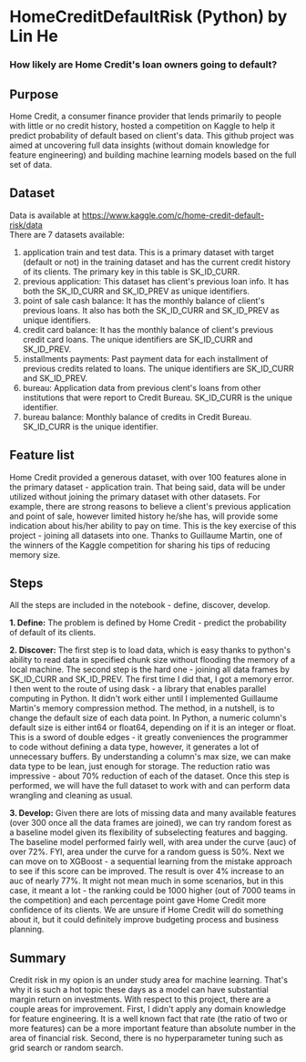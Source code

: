 # HomeCreditDefaultRisk (Python) by Lin He
### **How likely are Home Credit's loan owners going to default?**

## Purpose
Home Credit, a consumer finance provider that lends primarily to people with little or no credit history, hosted a competition on Kaggle to help it predict probability of default based on client's data. This github project was aimed at uncovering full data insights (without domain knowledge for feature engineering) and building machine learning models based on the full set of data.

## Dataset
Data is available at https://www.kaggle.com/c/home-credit-default-risk/data  
There are 7 datasets available:
1. application train and test data.
   This is a primary dataset with target (default or not) in the training dataset and has the current credit history of its clients. The primary key in this table is SK_ID_CURR.
2. previous application:
   This dataset has client's previous loan info. It has both the SK_ID_CURR and SK_ID_PREV as unique identifiers.
3. point of sale cash balance:
   It has the monthly balance of client's previous loans. It also has both the SK_ID_CURR and SK_ID_PREV as unique identifiers.
4. credit card balance:
   It has the monthly balance of client's previous credit card loans. The unique identifiers are SK_ID_CURR and SK_ID_PREV.
5. installments payments:
   Past payment data for each installment of previous credits related to loans. The unique identifiers are SK_ID_CURR and SK_ID_PREV.
6. bureau:
   Application data from previous clent's loans from other institutions that were report to Credit Bureau. SK_ID_CURR is the unique identifier.
7. bureau balance:
   Monthly balance of credits in Credit Bureau. SK_ID_CURR is the unique identifier.

## Feature list
Home Credit provided a generous dataset, with over 100 features alone in the primary dataset - application train. That being said, data will be under utilized without joining the primary dataset with other datasets. For example, there are strong reasons to believe a client's previous application and point of sale, however limited history he/she has, will provide some indication about his/her ability to pay on time. This is the key exercise of this project - joining all datasets into one. Thanks to Guillaume Martin, one of the winners of the Kaggle competition for sharing his tips of reducing memory size.

## Steps
All the steps are included in the notebook - define, discover, develop.

**1. Define:**
The problem is defined by Home Credit - predict the probability of default of its clients.

**2. Discover:**
The first step is to load data, which is easy thanks to python's ability to read data in specified chunk size without flooding the memory of a local machine. The second step is the hard one - joining all data frames by SK_ID_CURR and SK_ID_PREV. The first time I did that, I got a memory error. I then went to the route of using dask - a library that enables parallel computing in Python. It didn't work either until I implemented Guillaume Martin's memory compression method. The method, in a nutshell, is to change the default size of each data point. In Python, a numeric column's default size is either int64 or float64, depending on if it is an integer or float. This is a sword of double edges - it greatly conveniences the programmer to code without defining a data type, however, it generates a lot of unnecessary buffers. By understanding a column's max size, we can make data type to be lean, just enough for storage. The reduction ratio was impressive - about 70% reduction of each of the dataset. Once this step is performed, we will have the full dataset to work with and can perform data wrangling and cleaning as usual.

**3. Develop:**
Given there are lots of missing data and many available features (over 300 once all the data frames are joined), we can try random forest as a baseline model given its flexibility of subselecting features and bagging. The baseline model performed fairly well, with area under the curve (auc) of over 72%. FYI, area under the curve for a random guess is 50%. Next we can move on to XGBoost - a sequential learning from the mistake approach to see if this score can be improved. The result is over 4% increase to an auc of nearly 77%. It might not mean much in some scenarios, but in this case, it meant a lot - the ranking could be 1000 higher (out of 7000 teams in the competition) and each percentage point gave Home Credit more confidence of its clients. We are unsure if Home Credit will do something about it, but it could definitely improve budgeting process and business planning.

## Summary
Credit risk in my opion is an under study area for machine learning. That's why it is such a hot topic these days as a model can have substantial margin return on investments. With respect to this project, there are a couple areas for improvement. First, I didn't apply any domain knowledge for feature engineering. It is a well known fact that rate (the ratio of two or more features) can be a more important feature than absolute number in the area of financial risk. Second, there is no hyperparameter tuning such as grid search or random search.

